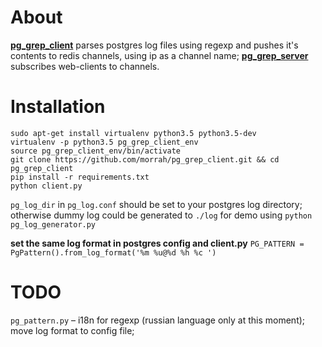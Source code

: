 # About

**[pg_grep_client](https://github.com/morrah/pg_grep_client)** parses postgres log files using regexp and pushes it's contents to redis channels, using ip as a channel name; 
**[pg_grep_server](https://github.com/morrah/pg_grep_server)** subscribes web-clients to channels.


# Installation

```
sudo apt-get install virtualenv python3.5 python3.5-dev
virtualenv -p python3.5 pg_grep_client_env
source pg_grep_client_env/bin/activate
git clone https://github.com/morrah/pg_grep_client.git && cd pg_grep_client
pip install -r requirements.txt
python client.py
```

```pg_log_dir``` in ```pg_log.conf``` should be set to your postgres log directory; 
otherwise dummy log could be generated to ```./log``` for demo using ```python pg_log_generator.py``` 

**set the same log format in postgres config and client.py** 
```PG_PATTERN = PgPattern().from_log_format('%m %u@%d %h %c ')```


# TODO

```pg_pattern.py``` – i18n for regexp (russian language only at this moment); 
move log format to config file;

